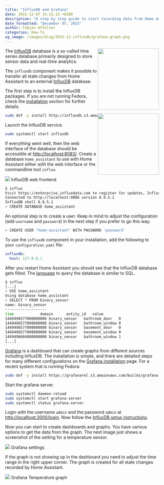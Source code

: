 ```yaml
---
title: "InfluxDB and Grafana"
date: 2015-12-07 15:15:13 +0100
description: "A step by step guide to start recording data from Home Assistant in InfluxDB and visualizing it using Grafana."
date_formatted: "December 07, 2015"
author: Fabian Affolter
categories: How-To
og_image: /images/blog/2015-12-influxdb/grafana-graph.png
---
```


<img src='/images/supported_brands/influxdb.png' style='clear: right; border:none; box-shadow: none; float: right; margin-bottom: 12px;' width='200' /><img src='/images/supported_brands/grafana.png' style='clear: right; border:none; box-shadow: none; float: right; margin-bottom: 12px;' width='200' />
The [InfluxDB](https://influxdb.com/) database is a so-called time series database primarily designed to store sensor data and real-time analytics.

The `influxdb` component makes it possible to transfer all state changes from Home Assistant to an external [InfluxDB](https://influxdb.com/) database.

<!--more-->

The first step is to install the InfluxDB packages. If you are not running Fedora, check the [installation](https://influxdb.com/docs/v0.9/introduction/installation.html) section for further details.

```bash
sudo dnf -y install http://influxdb.s3.amazonaws.com/influxdb-0.9.5.1-1.x86_64.rpm
```

Launch the InfluxDB service.

```bash
sudo systemctl start influxdb
```

If everything went well, then the web interface of the database should be accessible at [http://localhost:8083/](http://localhost:8083/). Create a database `home_assistant` to use with Home Assistant either with the web interface or the commandline tool `influx`.

<p class='img'>
  <img src='/images/blog/2015-12-influxdb/influxdb-frontend.png' />
  InfluxDB web frontend
</p>

```bash
$ influx
Visit https://enterprise.influxdata.com to register for updates, InfluxDB server management, and monitoring.
Connected to http://localhost:8086 version 0.9.5.1
InfluxDB shell 0.9.5.1
> CREATE DATABASE home_assistant
```

An optional step is to create a user. Keep in mind to adjust the configuration (add `username` and `password`) in the next step if you prefer to go this way.

```bash
> CREATE USER "home-assistant" WITH PASSWORD 'password'
```

To use the `influxdb` component in your installation, add the following to your `configuration.yaml` file:

```yaml
influxdb:
  host: 127.0.0.1
```

After you restart Home Assistant you should see that the InfluxDB database gets filled. The [language](https://influxdb.com/docs/v0.9/query_language/index.html) to query the database is similar to SQL.

```bash
$ influx
[...]
> USE home_assistant
Using database home_assistant
> SELECT * FROM binary_sensor
name: binary_sensor
-------------------
time			domain		entity_id	value
1449496577000000000	binary_sensor	bathroom_door	0
1449496577000000000	binary_sensor	bathroom_window	0
1449496577000000000	binary_sensor	basement_door	0
1449496577000000000	binary_sensor	basement_window	0
1449496684000000000	binary_sensor	bathroom_window	1
[...]
```

[Grafana](http://grafana.org/) is a dashboard that can create graphs from different sources including InfluxDB. The installation is simple, and there are detailed steps for many different configurations on the [Grafana installation](http://docs.grafana.org/installation/) page. For a recent system that is running Fedora:

```bash
sudo dnf -y install https://grafanarel.s3.amazonaws.com/builds/grafana-2.5.0-1.x86_64.rpm
```

Start the grafana server.

```bash
sudo systemctl daemon-reload
sudo systemctl start grafana-server
sudo systemctl status grafana-server
```

Login with the username `admin` and the password `admin` at [http://localhost:3000/login](http://localhost:3000/login). Now follow the [InfluxDB setup instructions](http://docs.grafana.org/datasources/influxdb/).

Now you can start to create dashboards and graphs. You have various options to get the data from the graph. The next image just shows a screenshot of the setting for a temperature sensor.

<p class='img'>
  <img src='/images/blog/2015-12-influxdb/grafana-settings.png' />
  Grafana settings
</p>

If the graph is not showing up in the dashboard you need to adjust the time range in the right upper corner. The graph is created for all state changes recorded by Home Assistant.

<p class='img'>
  <img src='/images/blog/2015-12-influxdb/grafana-graph.png' />
  Grafana Temperature graph
</p>
